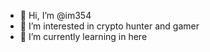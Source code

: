 - 👋 Hi, I’m @im354
- 👀 I’m interested in crypto hunter and gamer
- 🌱 I’m currently learning in here

<!---
im354/im354 is a ✨ special ✨ repository because its `README.md` (this file) appears on your GitHub profile.
You can click the Preview link to take a look at your changes.
--->
